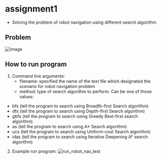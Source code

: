 # assignment1
- Solving the problem of robot navigation using different search algorithm
## Problem
![image](https://github.com/swinvn-103488007/assignment1/assets/93851676/7bf4f93d-d1ec-40cf-a60b-0d81726cdfb9)
## How to run program
1) Command line arguments:
   * filename: specified the name of the text file which designated the scenario for robot navigation problem
   * method: type of search algorithm to perform. Can be one of those values:
  - bfs (tell the program to search using Breadth-first Search algorithm)
  -  dfs (tell the program to search using Depth-first Search algorithm)
  - gbfs (tell the program to search using Greedy Best-first search algorithm)
  - as (tell the program to search using A* Search algorithm)
  - ucs (tell the program to search using Uniform-cost Search algorithm)
  - idas (tell the program to search using Iterative Deepening A* search algorithm)

2) Example run program:
![run_robot_nav_test](https://github.com/swinvn-103488007/assignment1/assets/93851676/d8029deb-1dfc-48d9-987a-e287636e6c6a)
